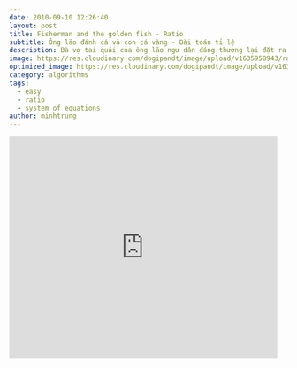 ```yaml
---
date: 2010-09-10 12:26:40
layout: post
title: Fisherman and the golden fish - Ratio
subtitle: Ông lão đánh cá và con cá vàng - Bài toán tỉ lệ
description: Bà vợ tai quái của ông lão ngư dân đáng thương lại đặt ra những yêu cầu khó chịu. Hãy giúp ông lão nhé!
image: https://res.cloudinary.com/dogipandt/image/upload/v1635958943/ratio_izvaky.png
optimized_image: https://res.cloudinary.com/dogipandt/image/upload/v1635958943/ratio_izvaky.png
category: algorithms
tags:
  - easy
  - ratio
  - system of equations
author: minhtrung
---
```

<iframe src="https://scratch.mit.edu/projects/575171861/embed" allowtransparency="true" width="485" height="402" frameborder="0" scrolling="no" allowfullscreen></iframe>
